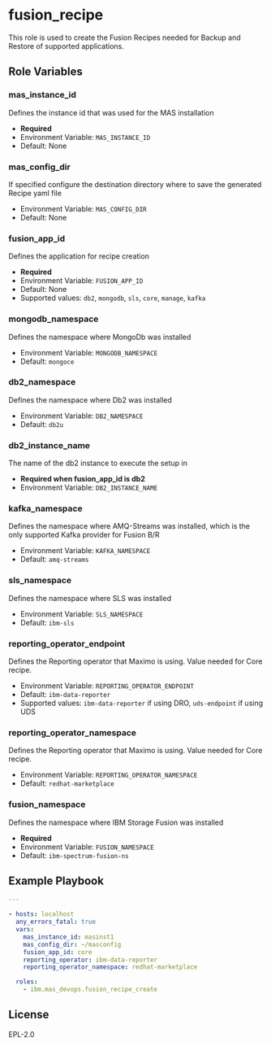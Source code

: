 fusion_recipe
============

This role is used to create the Fusion Recipes needed for Backup and Restore of supported applications. 

Role Variables
--------------

### mas_instance_id
Defines the instance id that was used for the MAS installation

- **Required**
- Environment Variable: `MAS_INSTANCE_ID`
- Default: None

### mas_config_dir
If specified configure the destination directory where to save the generated Recipe yaml file

- Environment Variable: `MAS_CONFIG_DIR`
- Default: None

### fusion_app_id
Defines the application for recipe creation

- **Required**
- Environment Variable: `FUSION_APP_ID`
- Default: None
- Supported values: `db2`, `mongodb`, `sls`, `core`, `manage`, `kafka`

### mongodb_namespace
Defines the namespace where MongoDb was installed

- Environment Variable: `MONGODB_NAMESPACE`
- Default: `mongoce`

### db2_namespace
Defines the namespace where Db2 was installed

- Environment Variable: `DB2_NAMESPACE`
- Default: `db2u`

### db2_instance_name
The name of the db2 instance to execute the setup in

- **Required when fusion_app_id is db2**
- Environment Variable: `DB2_INSTANCE_NAME`

### kafka_namespace
Defines the namespace where AMQ-Streams was installed, which is the only supported Kafka provider for Fusion B/R

- Environment Variable: `KAFKA_NAMESPACE`
- Default: `amq-streams`

### sls_namespace
Defines the namespace where SLS was installed

- Environment Variable: `SLS_NAMESPACE`
- Default: `ibm-sls`

### reporting_operator_endpoint
Defines the Reporting operator that Maximo is using. Value needed for Core recipe.

- Environment Variable: `REPORTING_OPERATOR_ENDPOINT`
- Default: `ibm-data-reporter`
- Supported values: `ibm-data-reporter` if using DRO, `uds-endpoint` if using UDS

### reporting_operator_namespace
Defines the Reporting operator that Maximo is using. Value needed for Core recipe.

- Environment Variable: `REPORTING_OPERATOR_NAMESPACE`
- Default: `redhat-marketplace`

### fusion_namespace
Defines the namespace where IBM Storage Fusion was installed

- **Required**
- Environment Variable: `FUSION_NAMESPACE`
- Default: `ibm-spectrum-fusion-ns`

Example Playbook
----------------

```yaml
---

- hosts: localhost
  any_errors_fatal: true
  vars:
    mas_instance_id: masinst1
    mas_config_dir: ~/masconfig
    fusion_app_id: core
    reporting_operator: ibm-data-reporter
    reporting_operator_namespace: redhat-marketplace

  roles:
    - ibm.mas_devops.fusion_recipe_create
```

License
-------

EPL-2.0
